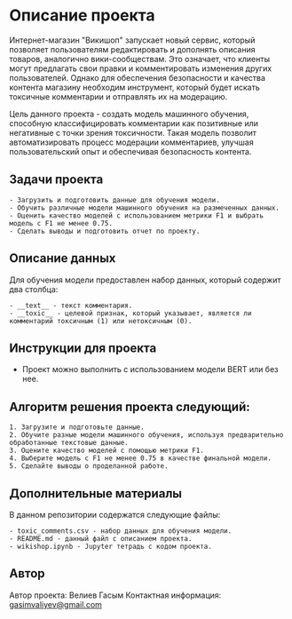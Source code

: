 # Описание проекта

Интернет-магазин "Викишоп" запускает новый сервис, который позволяет пользователям редактировать и дополнять описания товаров, аналогично вики-сообществам. Это означает, что клиенты могут предлагать свои правки и комментировать изменения других пользователей. Однако для обеспечения безопасности и качества контента магазину необходим инструмент, который будет искать токсичные комментарии и отправлять их на модерацию.

Цель данного проекта - создать модель машинного обучения, способную классифицировать комментарии как позитивные или негативные с точки зрения токсичности. Такая модель позволит автоматизировать процесс модерации комментариев, улучшая пользовательский опыт и обеспечивая безопасность контента.

## Задачи проекта

    - Загрузить и подготовить данные для обучения модели.
    - Обучить различные модели машинного обучения на размеченных данных.
    - Оценить качество моделей с использованием метрики F1 и выбрать модель с F1 не менее 0.75.
    - Сделать выводы и подготовить отчет по проекту.

## Описание данных

Для обучения модели предоставлен набор данных, который содержит два столбца:

    - __text__ - текст комментария.
    - __toxic__ - целевой признак, который указывает, является ли комментарий токсичным (1) или нетоксичным (0).

## Инструкции для проекта

- Проект можно выполнить с использованием модели BERT или без нее.

## Алгоритм решения проекта следующий:

    1. Загрузите и подготовьте данные.
    2. Обучите разные модели машинного обучения, используя предварительно обработанные текстовые данные.
    3. Оцените качество моделей с помощью метрики F1.
    4. Выберите модель с F1 не менее 0.75 в качестве финальной модели.
    5. Сделайте выводы о проделанной работе.

## Дополнительные материалы

В данном репозитории содержатся следующие файлы:

    - toxic_comments.csv - набор данных для обучения модели.
    - README.md - данный файл с описанием проекта.
    - wikishop.ipynb - Jupyter тетрадь с кодом проекта.

## Автор

Автор проекта: Велиев Гасым
Контактная информация: gasimvaliyev@gmail.com
